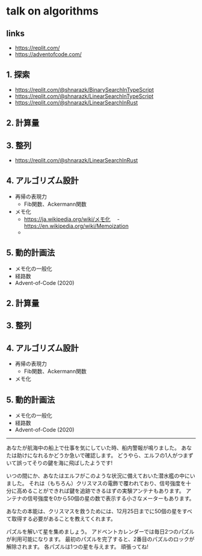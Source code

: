 # talk on algorithms

## links

- https://replit.com/
- https://adventofcode.com/

## 1. 探索

- https://replit.com/@shnarazk/BinarySearchInTypeScript
- https://replit.com/@shnarazk/LinearSearchInTypeScript
- https://replit.com/@shnarazk/LinearSearchInRust

## 2. 計算量

## 3. 整列

- https://replit.com/@shnarazk/LinearSearchInRust

## 4. アルゴリズム設計

- 再帰の表現力
  - Fib関数、Ackermann関数
- メモ化
  - https://ja.wikipedia.org/wiki/メモ化
　- https://en.wikipedia.org/wiki/Memoization
  -

## 5. 動的計画法

- メモ化の一般化
- 経路数
- Advent-of-Code (2020)


## 2. 計算量

## 3. 整列

## 4. アルゴリズム設計

- 再帰の表現力
  - Fib関数、Ackermann関数
- メモ化

## 5. 動的計画法

- メモ化の一般化
- 経路数
- Advent-of-Code (2020)

------

あなたが航海中の船上で仕事を気にしていた時、船内警報が鳴りました。
あなたは助けになれるかどうか急いで確認します。
どうやら、エルフの1人がつまずいて誤ってそりの鍵を海に飛ばしたようです!

いつの間にか、あなたはエルフがこのような状況に備えておいた潜水艦の中にいました。
それは（もちろん）クリスマスの電飾で覆われており、信号強度を十分に高めることができれば鍵を追跡できるはずの実験アンテナもあります。
アンテナの信号強度を0から50個の星の数で表示する小さなメーターもあります。

あなたの本能は、クリスマスを救うためには、12月25日までに50個の星をすべて取得する必要があることを教えてくれます。

パズルを解いて星を集めましょう。
アドベントカレンダーでは毎日2つのパズルが利用可能になります。
最初のパズルを完了すると、2番目のパズルのロックが解除されます。
各パズルは1つの星を与えます。
頑張ってね!
